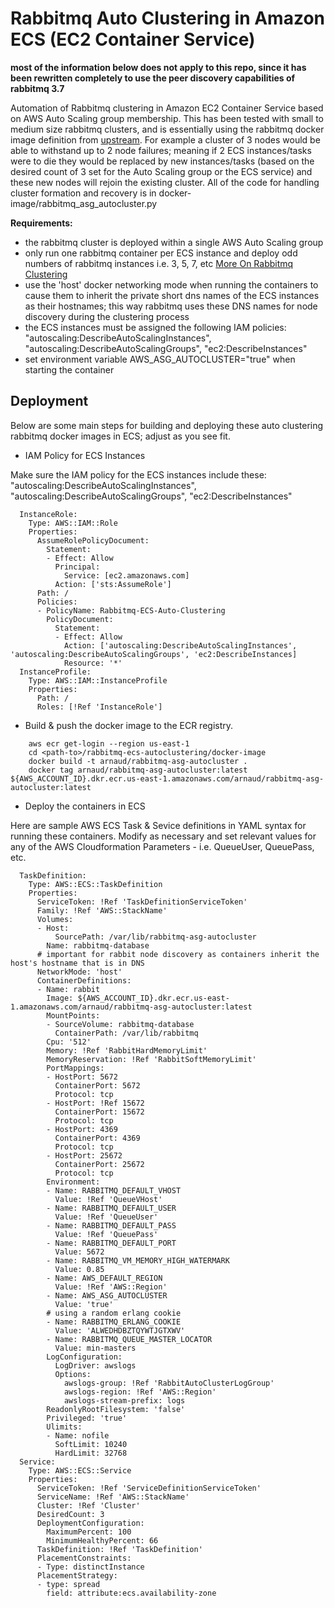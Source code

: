 Rabbitmq Auto Clustering in Amazon ECS (EC2 Container Service)
========================================================

**most of the information below does not apply to this repo, since it has been rewritten completely to use the peer discovery capabilities of rabbitmq 3.7**

Automation of Rabbitmq clustering in Amazon EC2 Container Service based on AWS Auto Scaling group membership. This has been tested with small to medium size rabbitmq clusters, and is essentially using the rabbitmq docker image definition from [upstream](https://github.com/docker-library/rabbitmq/blob/4761fd0c03b8ca4e81967019e564d0659e4b7b74/3.6/debian/Dockerfile). For example a cluster of 3 nodes would be able to withstand up to 2 node failures; meaning if 2 ECS instances/tasks were to die they would be replaced by new instances/tasks (based on the desired count of 3 set for the Auto Scaling group or the ECS service) and these new nodes will rejoin the existing cluster. All of the code for handling cluster formation and recovery is in docker-image/rabbitmq_asg_autocluster.py

**Requirements:**

- the rabbitmq cluster is deployed within a single AWS Auto Scaling group
- only run one rabbitmq container per ECS instance and deploy odd numbers of rabbitmq instances i.e. 3, 5, 7, etc [More On Rabbitmq Clustering](https://www.rabbitmq.com/clustering.html)
- use the 'host' docker networking mode when running the containers to cause them to inherit the private short dns names of the ECS instances as their hostnames; this way rabbitmq
uses these DNS names for node discovery during the clustering process
- the ECS instances must be assigned the following IAM policies:
"autoscaling:DescribeAutoScalingInstances",
"autoscaling:DescribeAutoScalingGroups",
"ec2:DescribeInstances"
- set environment variable AWS_ASG_AUTOCLUSTER="true" when starting the container


Deployment
----------
Below are some main steps for building and deploying these auto clustering rabbitmq docker images in ECS; adjust as you see fit.

- IAM Policy for ECS Instances

Make sure the IAM policy for the ECS instances include these: "autoscaling:DescribeAutoScalingInstances", "autoscaling:DescribeAutoScalingGroups", "ec2:DescribeInstances"

```
  InstanceRole:
    Type: AWS::IAM::Role
    Properties:
      AssumeRolePolicyDocument:
        Statement:
        - Effect: Allow
          Principal:
            Service: [ec2.amazonaws.com]
          Action: ['sts:AssumeRole']
      Path: /
      Policies:
      - PolicyName: Rabbitmq-ECS-Auto-Clustering
        PolicyDocument:
          Statement:
          - Effect: Allow
            Action: ['autoscaling:DescribeAutoScalingInstances', 'autoscaling:DescribeAutoScalingGroups', 'ec2:DescribeInstances]
            Resource: '*'
  InstanceProfile:
    Type: AWS::IAM::InstanceProfile
    Properties:
      Path: /
      Roles: [!Ref 'InstanceRole']
```


- Build & push the docker image to the ECR registry.

```
    aws ecr get-login --region us-east-1
    cd <path-to>/rabbitmq-ecs-autoclustering/docker-image
    docker build -t arnaud/rabbitmq-asg-autocluster .
    docker tag arnaud/rabbitmq-asg-autocluster:latest ${AWS_ACCOUNT_ID}.dkr.ecr.us-east-1.amazonaws.com/arnaud/rabbitmq-asg-autocluster:latest

```
- Deploy the containers in ECS

Here are sample AWS ECS Task & Sevice definitions in YAML syntax for running these containers. Modify as necessary and set relevant values for any of the AWS Cloudformation Parameters - i.e. QueueUser, QueuePass, etc. 

```
  TaskDefinition:
    Type: AWS::ECS::TaskDefinition
    Properties:
      ServiceToken: !Ref 'TaskDefinitionServiceToken'
      Family: !Ref 'AWS::StackName'
      Volumes:
      - Host:
          SourcePath: /var/lib/rabbitmq-asg-autocluster
        Name: rabbitmq-database
      # important for rabbit node discovery as containers inherit the host's hostname that is in DNS 
      NetworkMode: 'host'
      ContainerDefinitions:
      - Name: rabbit
        Image: ${AWS_ACCOUNT_ID}.dkr.ecr.us-east-1.amazonaws.com/arnaud/rabbitmq-asg-autocluster:latest
        MountPoints:
        - SourceVolume: rabbitmq-database
          ContainerPath: /var/lib/rabbitmq
        Cpu: '512'
        Memory: !Ref 'RabbitHardMemoryLimit'
        MemoryReservation: !Ref 'RabbitSoftMemoryLimit'
        PortMappings:
        - HostPort: 5672
          ContainerPort: 5672
          Protocol: tcp
        - HostPort: !Ref 15672
          ContainerPort: 15672
          Protocol: tcp
        - HostPort: 4369
          ContainerPort: 4369
          Protocol: tcp
        - HostPort: 25672
          ContainerPort: 25672
          Protocol: tcp
        Environment:
        - Name: RABBITMQ_DEFAULT_VHOST
          Value: !Ref 'QueueVHost'
        - Name: RABBITMQ_DEFAULT_USER
          Value: !Ref 'QueueUser'
        - Name: RABBITMQ_DEFAULT_PASS
          Value: !Ref 'QueuePass'
        - Name: RABBITMQ_DEFAULT_PORT
          Value: 5672
        - Name: RABBITMQ_VM_MEMORY_HIGH_WATERMARK
          Value: 0.85
        - Name: AWS_DEFAULT_REGION
          Value: !Ref 'AWS::Region'
        - Name: AWS_ASG_AUTOCLUSTER
          Value: 'true'
        # using a random erlang cookie
        - Name: RABBITMQ_ERLANG_COOKIE
          Value: 'ALWEDHDBZTQYWTJGTXWV'
        - Name: RABBITMQ_QUEUE_MASTER_LOCATOR
          Value: min-masters       
        LogConfiguration:
          LogDriver: awslogs
          Options:
            awslogs-group: !Ref 'RabbitAutoClusterLogGroup'
            awslogs-region: !Ref 'AWS::Region'
            awslogs-stream-prefix: logs
        ReadonlyRootFilesystem: 'false'
        Privileged: 'true'
        Ulimits:
        - Name: nofile
          SoftLimit: 10240
          HardLimit: 32768
  Service:
    Type: AWS::ECS::Service
    Properties:
      ServiceToken: !Ref 'ServiceDefinitionServiceToken'
      ServiceName: !Ref 'AWS::StackName'
      Cluster: !Ref 'Cluster'
      DesiredCount: 3
      DeploymentConfiguration:
        MaximumPercent: 100
        MinimumHealthyPercent: 66
      TaskDefinition: !Ref 'TaskDefinition'
      PlacementConstraints:
      - Type: distinctInstance
      PlacementStrategy:
      - type: spread
        field: attribute:ecs.availability-zone
```
